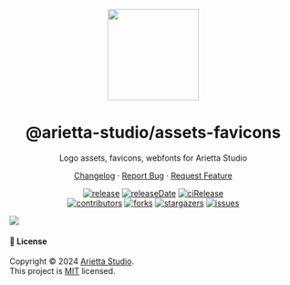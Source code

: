 <p align="center">
  <img width="160" src="https://npm.elemecdn.com/@arietta-studio/assets/logo/logo-3d.webp">
</p>
<h1 align="center">@arietta-studio/assets-favicons</h1>

<div align="center">

Logo assets, favicons, webfonts for Arietta Studio

[Changelog](./CHANGELOG.md) · [Report Bug][issues-url] · [Request Feature][issues-url]

<!-- SHIELD GROUP -->

[![release][release-shield]][release-url]
[![releaseDate][release-date-shield]][release-date-url]
[![ciRelease][ci-release-shield]][ci-release-url] <br/>
[![contributors][contributors-shield]][contributors-url]
[![forks][forks-shield]][forks-url]
[![stargazers][stargazers-shield]][stargazers-url]
[![issues][issues-shield]][issues-url]

</div>

![](https://raw.githubusercontent.com/andreasbm/readme/master/assets/lines/rainbow.png)

#### 📝 License

Copyright © 2024 [Arietta Studio][profile-url]. <br />
This project is [MIT](./LICENSE) licensed.

<!-- LINK GROUP -->

[profile-url]: https://github.com/arietta-studio
[gitpod-url]: https://gitpod.io/#https://github.com/arietta-studio/arietta-assets

<!-- SHIELD LINK GROUP -->

[back-to-top]: https://img.shields.io/badge/-BACK_TO_TOP-151515?style=flat-square

<!-- release -->

[release-shield]: https://img.shields.io/npm/v/@arietta-studio/assets-favicons?label=%F0%9F%A4%AF%20NPM
[release-url]: https://www.npmjs.com/package/@arietta-studio/assets-favicons

<!-- releaseDate -->

[release-date-shield]: https://img.shields.io/github/release-date/arietta-studio/arietta-assets?style=flat
[release-date-url]: https://github.com/arietta-studio/arietta-assets/releases

<!-- ciRelease -->

[ci-release-shield]: https://github.com/arietta-studio/arietta-assets/workflows/Release%20CI/badge.svg
[ci-release-url]: https://github.com/arietta-studio/arietta-assets/actions?query=workflow%3ARelease%20CI

<!-- contributors -->

[contributors-shield]: https://img.shields.io/github/contributors/arietta-studio/arietta-assets.svg?style=flat
[contributors-url]: https://github.com/arietta-studio/arietta-assets/graphs/contributors

<!-- forks -->

[forks-shield]: https://img.shields.io/github/forks/arietta-studio/arietta-assets.svg?style=flat
[forks-url]: https://github.com/arietta-studio/arietta-assets/network/members

<!-- stargazers -->

[stargazers-shield]: https://img.shields.io/github/stars/arietta-studio/arietta-assets.svg?style=flat
[stargazers-url]: https://github.com/arietta-studio/arietta-assets/stargazers

<!-- issues -->

[issues-shield]: https://img.shields.io/github/issues/arietta-studio/arietta-assets.svg?style=flat
[issues-url]: https://github.com/arietta-studio/arietta-assets/issues/new/choose
